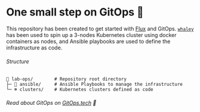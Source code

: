 # One small step on GitOps 🚀

This repository has been created to get started with [Flux](https://fluxcd.io/) and GitOps. [`whaley`](https://github.com/imgios/whaley) has been used to spin up a 3-nodes Kubernetes cluster using docker containers as nodes, and Ansible playbooks are used to define the infrastructure as code.

###### Structure
```shell
📁 lab-ops/        # Repository root directory
├─ 📄 ansible/     # Ansible Playbooks to manage the infrastructure
└─ ☸️ clusters/    # Kubernetes clusters defined as code
```

###### Read about GitOps on [GitOps.tech](https://gitops.tech) 🚀
